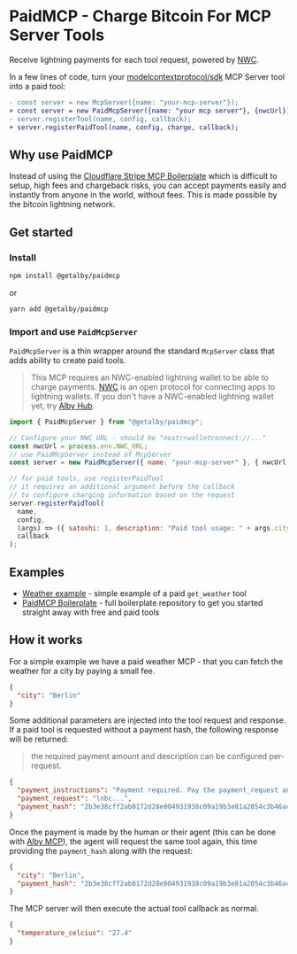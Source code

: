 # PaidMCP - Charge Bitcoin For MCP Server Tools

Receive lightning payments for each tool request, powered by [NWC](https://nwc.dev).

In a few lines of code, turn your [modelcontextprotocol/sdk](https://github.com/modelcontextprotocol/typescript-sdk) MCP Server tool into a paid tool:

```diff
- const server = new McpServer({name: "your-mcp-server"});
+ const server = new PaidMcpServer({name: "your mcp server"}, {nwcUrl});
- server.registerTool(name, config, callback);
+ server.registerPaidTool(name, config, charge, callback);
```

## Why use PaidMCP

Instead of using the [Cloudflare Stripe MCP Boilerplate](https://github.com/iannuttall/mcp-boilerplate) which is difficult to setup, high fees and chargeback risks, you can accept payments easily and instantly from anyone in the world, without fees. This is made possible by the bitcoin lightning network.

## Get started

### Install

```bash
npm install @getalby/paidmcp
```

or

```bash
yarn add @getalby/paidmcp
```

### Import and use `PaidMcpServer`

`PaidMcpServer` is a thin wrapper around the standard `McpServer` class that adds ability to create paid tools.

> This MCP requires an NWC-enabled lightning wallet to be able to charge payments. [NWC](https://nwc.dev) is an open protocol for connecting apps to lightning wallets. If you don't have a NWC-enabled lightning wallet yet, try [Alby Hub](https://albyhub.com).

```js
import { PaidMcpServer } from "@getalby/paidmcp";

// Configure your NWC URL - should be "nostr+walletconnect://..."
const nwcUrl = process.env.NWC_URL;
// use PaidMcpServer instead of McpServer
const server = new PaidMcpServer({ name: "your-mcp-server" }, { nwcUrl });

// for paid tools, use registerPaidTool
// it requires an additional argument before the callback
// to configure charging information based on the request
server.registerPaidTool(
  name,
  config,
  (args) => ({ satoshi: 1, description: "Paid tool usage: " + args.city }),
  callback
);
```

## Examples

- [Weather example](./examples/weather/README.md) - simple example of a paid `get_weather` tool
- [PaidMCP Boilerplate](https://github.com/getAlby/paidmcp-boilerplate) - full boilerplate repository to get you started straight away with free and paid tools

## How it works

For a simple example we have a paid weather MCP - that you can fetch the weather for a city by paying a small fee.

```json
{
  "city": "Berlin"
}
```

Some additional parameters are injected into the tool request and response. If a paid tool is requested without a payment hash, the following response will be returned:

> the required payment amount and description can be configured per-request.

```json
{
  "payment_instructions": "Payment required. Pay the payment_request and try the same request again with the payment_hash set to continue.",
  "payment_request": "lnbc...",
  "payment_hash": "2b3e38cff2ab0172d28e004931938c09a19b3e81a2054c3b46ac087ec3bc30b3"
}
```

Once the payment is made by the human or their agent (this can be done with [Alby MCP](https://github.com/getAlby/mcp)), the agent will request the same tool again, this time providing the `payment_hash` along with the request:

```json
{
  "city": "Berlin",
  "payment_hash": "2b3e38cff2ab0172d28e004931938c09a19b3e81a2054c3b46ac087ec3bc30b3"
}
```

The MCP server will then execute the actual tool callback as normal.

```json
{
  "temperature_celcius": "27.4"
}
```
